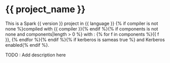 # {{ project_name }}

This is a Spark {{ version }} project in {{ language }} {% if compiler is not none %}compiled with {{ compiler }}{% endif %}{% if components is not none and components|length > 0 %} with : {% for f in components %}{{ f }}, {% endfor %}{% endif %}{% if kerberos is sameas true %} and Kerberos enabled{% endif %}.


TODO : Add description here



